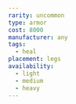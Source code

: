 ```yaml
---
rarity: uncommon
type: armor
cost: 8000
manufacturer: any
tags:
  - heal
placement: legs
availability:
  - light
  - medium
  - heavy
---
```

